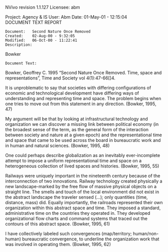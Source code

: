 ﻿NVivo revision 1.1.127	Licensee: abm

Project: Agency & IS	User: Abm	Date: 01-May-01 - 12:15:04	
DOCUMENT TEXT REPORT

	Document:	Second Nature Once Removed
	Created:	02-Aug-00 - 9:32:05
	Modified:	06-Oct-00 - 11:22:41
	Description:	
Bowker

	Document Text:	
Bowker, Geoffrey C. 1995  “Second Nature Once Removed. Time, space and representations”, Time and Society vol 4(1):47-66[]4.

It is unproblematic to say that societies with differing configurations of economic and technological development have differing ways of understanding and representing time and space. The problem begins when one tries to move out from this statement in any direction. (Bowker, 1995, 47)

My argument will be that  by looking at infrastructural technology and organization we can discover a missing link between political economy (in the broadest sense of  the term, as the general form of the interaction between society and nature at a given epoch) and the representational time and space that came to be used across the board in bureaucratic work and in human and natural sciences.  (Bowker, 1995, 48)

One could perhaps describe globalization as an inevitably ever-incomplete attempt to impose a uniform representational time and space on a heterogeneous collection of lived spaces and histories.  (Bowker, 1995, 55)

Railways were uniquely important in the nineteenth century because of the interconnection of  two innovations. Railway technology created physically a new landscape-marked by the free flow of massive physical objects on a straight line. The smells and touch of the local environment did not exist in the abstract landscape the traveler sensed (...); only quantities (time, distance, mass) did. Equally importantly, the railroads represented their own organization within this abstract space and time. They imposed a standard, administrative time on the countries they operated in. They developed organizational flow charts and command systems that traced out the contours of this abstract space.  (Bowker, 1995, 61)

I have collectively labeled such convergences (map/territory; human/non-human) bureaucratic convergence, to underline the organization work that was involved in operating them. (Bowker, 1995, 62)
 
